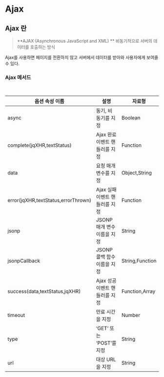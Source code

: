 #  Ajax

## Ajax 란
> **AJAX (Asynchronous JavaScript and XML) **
비동기적으로 서버의 데이터를 호출하는 방식

Ajax를 사용하면 페이지를 전환하지 않고 서버에서 데이터를 받아와 사용자에게 보여줄 수 있다.

### Ajax 메서드
<br>

옵션 속성 이름| 설명| 자료형
-|-|-
async| 동기, 비동기를 지정| Boolean
complete(jqXHR,textStatus)| Ajax 완료 이벤트 핸들러를 지정| Function
data| 요청 매개 변수를 지정| Object,String
error(jqXHR,textStatus,errorThrown)|Ajax 실패 이벤트 핸들러를 지정| Function
jsonp| JSONP 매개 변수 이름을 지정| String
jsonpCallback| JSONP 콜백 함수 이름을 지정|String,Function 
success(data,textStatus,jqXHR)| Ajax 성공 이벤트 핸들러를 지정| Function,Array
timeout| 만료 시간을 지정| Number
type| ‘GET’ 또는 ‘POST’를 지정| String
url| 대상 URL을 지정| String
